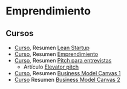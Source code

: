 # Emprendimiento

## Cursos

- [Curso](https://app.aluracursos.com/course/lean-startup-metodo-eficaz-idea-negocio-empresa),
Resumen [Lean Startup](./lean_startup.md)
- [Curso](https://app.aluracursos.com/course/emprendimiento-idea-plan-negocios),
Resumen [Emprendimiento](./emprendimiento.md)
- [Curso](https://app.aluracursos.com/course/pitch-entrevistas-presentaciones-impactantes),
Resumen [Pitch para entrevistas](./pitch_entrevistas.md)
  - Artículo
  [Elevator pitch](https://www.aluracursos.com/blog/elevator-pitch-aprenda-a-utilizar-el-metodo-eficaz-de-presentacion)
- [Curso](https://app.aluracursos.com/course/business-model-canvas-parte-1-modelo-poderoso-negocio),
Resumen [Business Model Canvas 1]()
- [Curso](https://app.aluracursos.com/course/business-model-canvas-parte-2-modelo-negocios)
Resumen [Business Model Canvas 2]()
